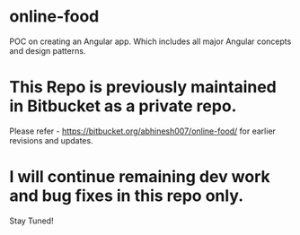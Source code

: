 # online-food
POC on creating an Angular app. Which includes all major Angular concepts and design patterns. 

# This Repo is previously maintained in Bitbucket as a private repo. 
Please refer - https://bitbucket.org/abhinesh007/online-food/ for earlier revisions and updates.

# I will continue remaining dev work and bug fixes in this repo only.

Stay Tuned!

